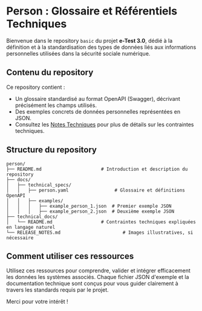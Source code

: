# Person : Glossaire et Référentiels Techniques

Bienvenue dans le repository `basic` du projet **e-Test 3.0**, dédié à la définition et à la standardisation des types de données liés aux informations personnelles utilisées dans la sécurité sociale numérique.

## Contenu du repository

Ce repository contient :

- Un glossaire standardisé au format OpenAPI (Swagger), décrivant précisément les champs utilisés.
- Des exemples concrets de données personnelles représentées en JSON.
- Consultez les [Notes Techniques](technical_docs/README.md) pour plus de détails sur les contraintes techniques.


## Structure du repository

```
person/
├── README.md                      # Introduction et description du repository
├── docs/
│   ├── technical_specs/
│   │   ├── person.yaml                 # Glossaire et définitions OpenAPI
│   │   ├── examples/
│   │   │   ├── example_person_1.json  # Premier exemple JSON
│   │   │   ├── example_person_2.json  # Deuxième exemple JSON
├── technical_docs/
│   └── README.md                  # Contraintes techniques expliquées en langage naturel
└── RELEASE_NOTES.md                       # Images illustratives, si nécessaire
```

## Comment utiliser ces ressources

Utilisez ces ressources pour comprendre, valider et intégrer efficacement les données les systèmes associés. Chaque fichier JSON d'exemple et la documentation technique sont conçus pour vous guider clairement à travers les standards requis par le projet.

Merci pour votre intérêt !

